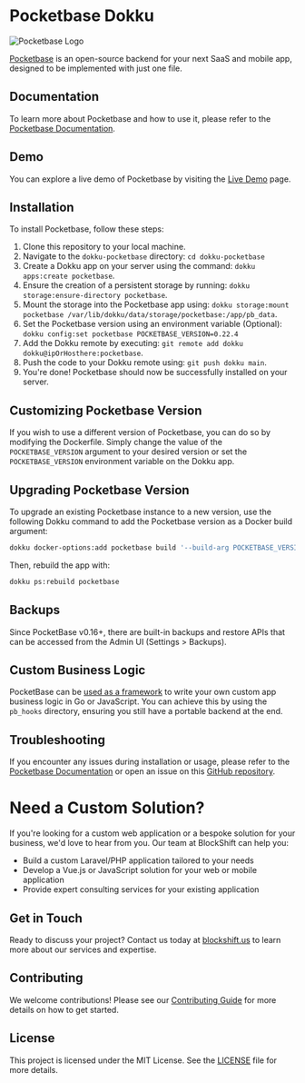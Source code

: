 # Pocketbase Dokku

![Pocketbase Logo](https://user-images.githubusercontent.com/8460736/188195613-01a44972-24eb-459c-a437-cdfa34b1bf73.png)

[Pocketbase](https://pocketbase.io) is an open-source backend for your next SaaS and mobile app, designed to be implemented with just one file.

## Documentation

To learn more about Pocketbase and how to use it, please refer to the [Pocketbase Documentation](https://pocketbase.io/docs).

## Demo

You can explore a live demo of Pocketbase by visiting the [Live Demo](https://pocketbase.io/demo/) page.

## Installation

To install Pocketbase, follow these steps:

1. Clone this repository to your local machine.
2. Navigate to the `dokku-pocketbase` directory: `cd dokku-pocketbase`
3. Create a Dokku app on your server using the command: `dokku apps:create pocketbase`.
4. Ensure the creation of a persistent storage by running: `dokku storage:ensure-directory pocketbase`.
5. Mount the storage into the Pocketbase app using: `dokku storage:mount pocketbase /var/lib/dokku/data/storage/pocketbase:/app/pb_data`.
6. Set the Pocketbase version using an environment variable (Optional): `dokku config:set pocketbase POCKETBASE_VERSION=0.22.4`
7. Add the Dokku remote by executing: `git remote add dokku dokku@ipOrHosthere:pocketbase`.
8. Push the code to your Dokku remote using: `git push dokku main`.
9. You're done! Pocketbase should now be successfully installed on your server.

## Customizing Pocketbase Version

If you wish to use a different version of Pocketbase, you can do so by modifying the Dockerfile. Simply change the value of the `POCKETBASE_VERSION` argument to your desired version or set the `POCKETBASE_VERSION` environment variable on the Dokku app.

## Upgrading Pocketbase Version

To upgrade an existing Pocketbase instance to a new version, use the following Dokku command to add the Pocketbase version as a Docker build argument:

```sh
dokku docker-options:add pocketbase build '--build-arg POCKETBASE_VERSION=0.22.22'
```

Then, rebuild the app with:

```sh
dokku ps:rebuild pocketbase
```

## Backups

Since PocketBase v0.16+, there are built-in backups and restore APIs that can be accessed from the Admin UI (Settings > Backups).

## Custom Business Logic

PocketBase can be [used as a framework](https://pocketbase.io/docs/use-as-framework/) to write your own custom app business logic in Go or JavaScript. You can achieve this by using the `pb_hooks` directory, ensuring you still have a portable backend at the end.

## Troubleshooting

If you encounter any issues during installation or usage, please refer to the [Pocketbase Documentation](https://pocketbase.io/docs) or open an issue on this [GitHub repository](https://github.com/blockshiftnetwork/dokku-pocketbase/issues).

# Need a Custom Solution?

If you're looking for a custom web application or a bespoke solution for your business, we'd love to hear from you. Our team at BlockShift can help you:

- Build a custom Laravel/PHP application tailored to your needs
- Develop a Vue.js or JavaScript solution for your web or mobile application
- Provide expert consulting services for your existing application

## Get in Touch

Ready to discuss your project? Contact us today at [blockshift.us](https://blockshift.us/contact/) to learn more about our services and expertise.

## Contributing

We welcome contributions! Please see our [Contributing Guide](https://github.com/pocketbase/pocketbase/blob/main/CONTRIBUTING.md) for more details on how to get started.

## License

This project is licensed under the MIT License. See the [LICENSE](LICENSE) file for more details.
